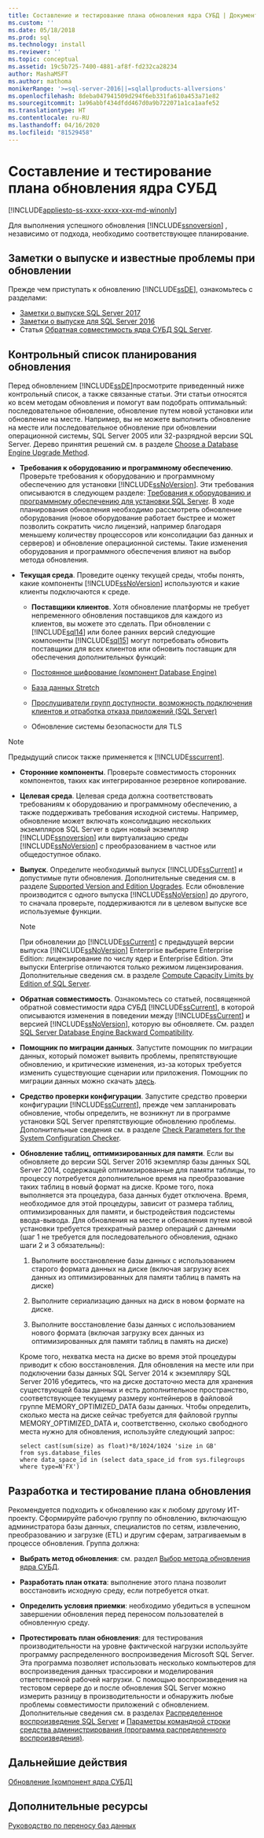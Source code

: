 ```yaml
---
title: Составление и тестирование плана обновления ядра СУБД | Документы Майкрософт
ms.custom: ''
ms.date: 05/18/2018
ms.prod: sql
ms.technology: install
ms.reviewer: ''
ms.topic: conceptual
ms.assetid: 19c5b725-7400-4881-af8f-fd232ca28234
author: MashaMSFT
ms.author: mathoma
monikerRange: '>=sql-server-2016||=sqlallproducts-allversions'
ms.openlocfilehash: 8deba047941509d294f6eb331fa610a453a71e82
ms.sourcegitcommit: 1a96abbf434dfdd467d0a9b722071a1ca1aafe52
ms.translationtype: HT
ms.contentlocale: ru-RU
ms.lasthandoff: 04/16/2020
ms.locfileid: "81529458"
---
```

# <a name="plan-and-test-the-database-engine-upgrade-plan"></a>Составление и тестирование плана обновления ядра СУБД

[!INCLUDE[appliesto-ss-xxxx-xxxx-xxx-md-winonly](../../includes/appliesto-ss-xxxx-xxxx-xxx-md-winonly.md)]
  
 Для выполнения успешного обновления [!INCLUDE[ssnoversion](../../includes/ssnoversion-md.md)] , независимо от подхода, необходимо соответствующее планирование.  
  
## <a name="release-notes-and-known-upgrade-issues"></a>Заметки о выпуске и известные проблемы при обновлении  
 Прежде чем приступать к обновлению [!INCLUDE[ssDE](../../includes/ssde-md.md)], ознакомьтесь с разделами:

- [Заметки о выпуске SQL Server 2017](../../sql-server/sql-server-2017-release-notes.md) 
- [Заметки о выпуске для SQL Server 2016](../../sql-server/sql-server-2016-release-notes.md) 
- Статья [Обратная совместимость ядра СУБД SQL Server](../../database-engine/sql-server-database-engine-backward-compatibility.md).  
  
## <a name="pre-upgrade-planning-checklist"></a>Контрольный список планирования обновления  
 Перед обновлением [!INCLUDE[ssDE](../../includes/ssde-md.md)]просмотрите приведенный ниже контрольный список, а также связанные статьи. Эти статьи относятся ко всем методам обновления и помогут вам подобрать оптимальный: последовательное обновление, обновление путем новой установки или обновление на месте. Например, вы не можете выполнить обновление на месте или последовательное обновление при обновлении операционной системы, SQL Server 2005 или 32-разрядной версии SQL Server. Дерево принятия решений см. в разделе [Choose a Database Engine Upgrade Method](../../database-engine/install-windows/choose-a-database-engine-upgrade-method.md).  
  
-   **Требования к оборудованию и программному обеспечению**. Проверьте требования к оборудованию и программному обеспечению для установки [!INCLUDE[ssNoVersion](../../includes/ssnoversion-md.md)]. Эти требования описываются в следующем разделе: [Требования к оборудованию и программному обеспечению для установки SQL Server](../../sql-server/install/hardware-and-software-requirements-for-installing-sql-server.md). В ходе планирования обновления необходимо рассмотреть обновление оборудования (новое оборудование работает быстрее и может позволить сократить число лицензий, например благодаря меньшему количеству процессоров или консолидации баз данных и серверов) и обновление операционной системы. Такие изменения оборудования и программного обеспечения влияют на выбор метода обновления.  
  
-   **Текущая среда**. Проведите оценку текущей среды, чтобы понять, какие компоненты [!INCLUDE[ssNoVersion](../../includes/ssnoversion-md.md)] используются и какие клиенты подключаются к среде.  
  
    -   **Поставщики клиентов**. Хотя обновление платформы не требует непременного обновления поставщиков для каждого из клиентов, вы можете это сделать. При обновлении с [!INCLUDE[sql14](../../includes/sssql14-md.md)] или более ранних версий следующие компоненты [!INCLUDE[sql15](../../includes/sssql15-md.md)] могут потребовать обновить поставщики для всех клиентов или обновить поставщик для обеспечения дополнительных функций:  
  
       -   [Постоянное шифрование (компонент Database Engine)](../../relational-databases/security/encryption/always-encrypted-database-engine.md)  
  
       -   [База данных Stretch](../../sql-server/stretch-database/stretch-database.md)  
  
       -   [Прослушиватели групп доступности, возможность подключения клиентов и отработка отказа приложений (SQL Server)](../../database-engine/availability-groups/windows/listeners-client-connectivity-application-failover.md)  
  
       -   Обновление системы безопасности для TLS  

   >[!NOTE]
   >Предыдущий список также применяется к [!INCLUDE[sscurrent](../../includes/sscurrent-md.md)].
  
-   **Сторонние компоненты**. Проверьте совместимость сторонних компонентов, таких как интегрированное резервное копирование.  
  
-   **Целевая среда**. Целевая среда должна соответствовать требованиям к оборудованию и программному обеспечению, а также поддерживать требования исходной системы. Например, обновление может включать консолидацию нескольких экземпляров SQL Server в один новый экземпляр [!INCLUDE[ssnoversion](../../includes/ssnoversion-md.md)] или виртуализацию среды [!INCLUDE[ssNoVersion](../../includes/ssnoversion-md.md)] с преобразованием в частное или общедоступное облако.  
  
-   **Выпуск**. Определите необходимый выпуск [!INCLUDE[ssCurrent](../../includes/ssnoversion-md.md)] и допустимые пути обновления. Дополнительные сведения см. в разделе [Supported Version and Edition Upgrades](../../database-engine/install-windows/supported-version-and-edition-upgrades.md). Если обновление производится с одного выпуска [!INCLUDE[ssNoVersion](../../includes/ssnoversion-md.md)] до другого, то сначала проверьте, поддерживаются ли в целевом выпуске все используемые функции.  
  
    > [!NOTE]  
    >  При обновлении до [!INCLUDE[ssCurrent](../../includes/ssnoversion-md.md)] с предыдущей версии выпуска [!INCLUDE[ssNoVersion](../../includes/ssnoversion-md.md)] Enterprise выберите Enterprise Edition: лицензирование по числу ядер и Enterprise Edition. Эти выпуски Enterprise отличаются только режимом лицензирования. Дополнительные сведения см. в разделе [Compute Capacity Limits by Edition of SQL Server](../../sql-server/compute-capacity-limits-by-edition-of-sql-server.md).  
  
-   **Обратная совместимость**. Ознакомьтесь со статьей, посвященной обратной совместимости ядра СУБД [!INCLUDE[ssCurrent](../../includes/ssnoversion-md.md)], в которой описываются изменения в поведении между [!INCLUDE[ssCurrent](../../includes/ssnoversion-md.md)] и версией [!INCLUDE[ssNoVersion](../../includes/ssnoversion-md.md)], которую вы обновляете. См. раздел [SQL Server Database Engine Backward Compatibility](../../database-engine/sql-server-database-engine-backward-compatibility.md).  
  
-   **Помощник по миграции данных**. Запустите помощник по миграции данных, который поможет выявить проблемы, препятствующие обновлению, и критические изменения, из-за которых требуется изменить существующие сценарии или приложения.
    Помощник по миграции данных можно скачать [здесь](https://aka.ms/get-dma).  
  
-   **Средство проверки конфигурации**. Запустите средство проверки конфигурации [!INCLUDE[ssCurrent](../../includes/ssnoversion-md.md)], прежде чем запланировать обновление, чтобы определить, не возникнут ли в программе установки SQL Server препятствующие обновлению проблемы. Дополнительные сведения см. в разделе [Check Parameters for the System Configuration Checker](../../database-engine/install-windows/check-parameters-for-the-system-configuration-checker.md).  
  
-   **Обновление таблиц, оптимизированных для памяти**. Если вы обновляете до версии SQL Server 2016 экземпляр базы данных SQL Server 2014, содержащей оптимизированные для памяти таблицы, то процессу потребуется дополнительное время на преобразование таких таблиц в новый формат на диске. Кроме того, пока выполняется эта процедура, база данных будет отключена.   Время, необходимое для этой процедуры, зависит от размера таблиц, оптимизированных для памяти, и быстродействия подсистемы ввода-вывода. Для обновления на месте и обновления путем новой установки требуется трехкратный размер операций с данными (шаг 1 не требуется для последовательного обновления, однако шаги 2 и 3 обязательны):  
  
    1.  Выполните восстановление базы данных с использованием старого формата данных на диске (включая загрузку всех данных из оптимизированных для памяти таблиц в память на диске)  
  
    2.  Выполните сериализацию данных на диск в новом формате на диске.  
  
    3.  Выполните восстановление базы данных с использованием нового формата (включая загрузку всех данных из оптимизированных для памяти таблиц в память на диске)  
  
     Кроме того, нехватка места на диске во время этой процедуры приводит к сбою восстановления. Для обновления на месте или при подключении базы данных SQL Server 2014 к экземпляру SQL Server 2016 убедитесь, что на диске достаточно места для хранения существующей базы данных и есть дополнительное пространство, соответствующее текущему размеру контейнеров в файловой группе MEMORY_OPTIMIZED_DATA базы данных. Чтобы определить, сколько места на диске сейчас требуется для файловой группы MEMORY_OPTIMIZED_DATA и, соответственно, сколько свободного места нужно для обновления, используйте следующий запрос:  
  
    ```  
    select cast(sum(size) as float)*8/1024/1024 'size in GB'   
    from sys.database_files  
    where data_space_id in (select data_space_id from sys.filegroups where type=N'FX')  
    ```  
  
## <a name="develop-and-test-the-upgrade-plan"></a>Разработка и тестирование плана обновления  
 Рекомендуется подходить к обновлению как к любому другому ИТ-проекту. Сформируйте рабочую группу по обновлению, включающую администратора базы данных, специалистов по сетям, извлечению, преобразованию и загрузке (ETL) и другим сферам, затрагиваемым в процессе обновления. Группа должна:  
  
-   **Выбрать метод обновления**: см. раздел [Выбор метода обновления ядра СУБД](../../database-engine/install-windows/choose-a-database-engine-upgrade-method.md).  
  
-   **Разработать план отката**: выполнение этого плана позволит восстановить исходную среду, если потребуется откат.  
  
-   **Определить условия приемки**: необходимо убедиться в успешном завершении обновления перед переносом пользователей в обновленную среду.  
  
-   **Протестировать план обновления**: для тестирования производительности на уровне фактической нагрузки используйте программу распределенного воспроизведения Microsoft SQL Server. Эта программа позволяет использовать несколько компьютеров для воспроизведения данных трассировки и моделирования ответственной рабочей нагрузки. С помощью воспроизведения на тестовом сервере до и после обновления SQL Server можно измерить разницу в производительности и обнаружить любые проблемы совместимости приложений с обновлением. Дополнительные сведения см. в разделах [Распределенное воспроизведение SQL Server](../../tools/distributed-replay/sql-server-distributed-replay.md) и [Параметры командной строки средства администрирования (программа распределенного воспроизведения)](../../tools/distributed-replay/administration-tool-command-line-options-distributed-replay-utility.md).  
  
## <a name="next-steps"></a>Дальнейшие действия  
[Обновление [компонент ядра СУБД]](../../database-engine/install-windows/upgrade-database-engine.md) 
  
## <a name="additional-resources"></a>Дополнительные ресурсы 
[Руководство по переносу баз данных](https://aka.ms/datamigration)  

